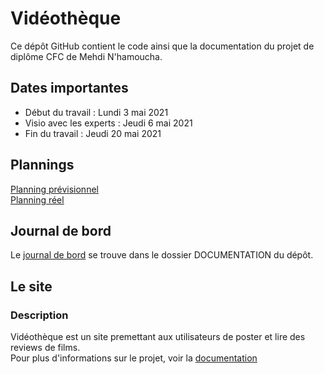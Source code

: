 # Vidéothèque
Ce dépôt GitHub contient le code ainsi que la documentation du projet de diplôme CFC de Mehdi N'hamoucha.

## Dates importantes  
* Début du travail : Lundi 3 mai 2021
* Visio avec les experts  : Jeudi 6 mai 2021
* Fin du travail : Jeudi 20 mai 2021

## Plannings  
[Planning prévisionnel](https://docs.google.com/spreadsheets/d/1AwDuxE7W85NZirvknPF3Tb4KFSCsDclxNdFjC7g_oxk/edit?usp=sharing)  
[Planning réel](https://docs.google.com/spreadsheets/d/1mfvJLIfTmpoam3GzSgvwZ1EVE-b5ORczZFU4QOhk158/edit?usp=sharing)

## Journal de bord  
Le [journal de bord]() se trouve dans le dossier DOCUMENTATION du dépôt.  

## Le site
### Description 
Vidéothèque est un site premettant aux utilisateurs de poster et lire des reviews de films.  
Pour plus d'informations sur le projet, voir la [documentation](https://docs.google.com/document/d/1SY2b9zy-NT6Z6HdoPGxuk3QcPryVSh-j5v-ZIxdhbZg/edit?usp=sharing)   

